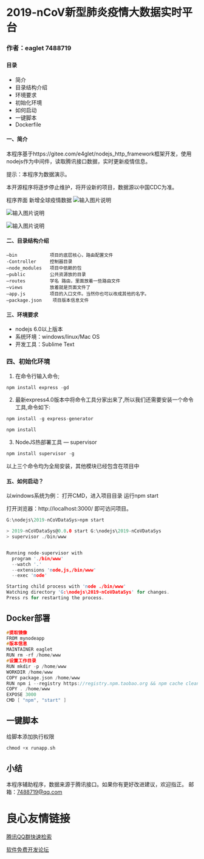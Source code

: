 # 2019-nCoV新型肺炎疫情大数据实时平台
### 作者：eaglet 7488719
### 

#### 目录

- 简介
- 目录结构介绍
- 环境要求
- 初始化环境
- 如何启动
- 一键脚本
- Dockerfile

#### 一、简介
  本程序基于https://gitee.com/e4glet/nodejs_http_framework框架开发，使用nodejs作为中间件，读取腾讯接口数据，实时更新疫情信息。

  提示：本程序为数据演示。

  本开源程序将逐步停止维护，将开设新的项目，数据源以中国CDC为准。
  
程序界面
新增全球疫情数据
![输入图片说明](https://images.gitee.com/uploads/images/2020/0315/022241_e7e89610_1651640.png "屏幕截图.png")

![输入图片说明](https://images.gitee.com/uploads/images/2020/0214/092226_be42a415_1651640.png "屏幕截图.png")

![输入图片说明](https://images.gitee.com/uploads/images/2020/0214/092307_a6daa42c_1651640.png "屏幕截图.png")


#### 二、目录结构介绍
    –bin            项目的底层核心，路由配置文件
	-Controller     控制器目录
    –node_modules   项目中依赖的包
    –public         公共资源放的目录
    –routes         学名 路由，里面放着一些路由文件
    –views          放着就是页面文件了
    –app.js         项目的入口文件。当然你也可以改成其他的名字。
    –package.json    项目版本信息文件
    
#### 三、环境要求
- nodejs 6.0以上版本
- 系统环境：windows/linux/Mac OS
- 开发工具：Sublime Text

###  四、初始化环境
1. 在命令行输入命令;
```c
npm install express -gd
```

2. 最新express4.0版本中将命令工具分家出来了,所以我们还需要安装一个命令工具,命令如下:
```c
npm install -g express-generator
``` 

```c
npm install
``` 

3. NodeJS热部署工具 — supervisor
```c
npm install supervisor -g
```

以上三个命令均为全局安装，其他模块已经包含在项目中


#### 五、如何启动？
以windows系统为例：
打开CMD，进入项目目录
运行npm start

打开浏览器：http://localhost:3000/
即可访问项目。
```c
G:\nodejs\2019-nCoVDataSys>npm start

> 2019-nCoVDataSys@0.0.0 start G:\nodejs\2019-nCoVDataSys
> supervisor ./bin/www


Running node-supervisor with
  program './bin/www'
  --watch '.'
  --extensions 'node,js,/bin/www'
  --exec 'node'

Starting child process with 'node ./bin/www'
Watching directory 'G:\nodejs\2019-nCoVDataSys' for changes.
Press rs for restarting the process.

```

## Docker部署

```c
#提取镜像
FROM mynodeapp
#版本信息
MAINTAINER eaglet
RUN rm -rf /home/www
#设置工作目录
RUN mkdir -p /home/www
WORKDIR /home/www
COPY package.json /home/www
RUN npm i --registry https://registry.npm.taobao.org && npm cache clean && npm install express -gd && npm install -g express-generator && npm install supervisor -g
COPY . /home/www
EXPOSE 3000
CMD [ "npm", "start" ]
```

## 一键脚本
给脚本添加执行权限
```c
chmod +x runapp.sh
```

## 小结
本程序辅助程序，数据来源于腾讯接口。如果你有更好改进建议，欢迎指正。
邮箱：7488719@qq.com

 # 良心友情链接

[腾讯QQ群快速检索](http://u.720life.cn/s/8cf73f7c)

[软件免费开发论坛](http://u.720life.cn/s/bbb01dc0)